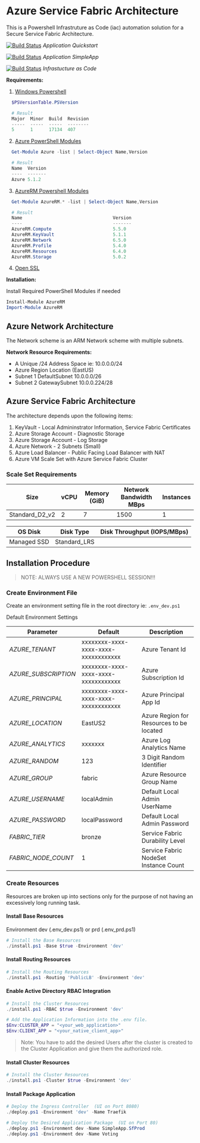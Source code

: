 # Azure Service Fabric Architecture

This is a Powershell Infrastruture as Code (iac) automation solution for a Secure Service Fabric Architecture.

[![Build Status](https://cloudcodeit.visualstudio.com/DemoStuff/_apis/build/status/azure-fabric-arch-voting)](https://cloudcodeit.visualstudio.com/DemoStuff/_build/latest?definitionId=31) _Application Quickstart_

[![Build Status](https://cloudcodeit.visualstudio.com/DemoStuff/_apis/build/status/azure-fabric-arch-simpleapp)](https://cloudcodeit.visualstudio.com/DemoStuff/_build/latest?definitionId=32) _Application SimpleApp_

[![Build Status](https://cloudcodeit.visualstudio.com/DemoStuff/_apis/build/status/azure-fabric-arch-iac)](https://cloudcodeit.visualstudio.com/DemoStuff/_build/latest?definitionId=33) _Infrastucture as Code_

__Requirements:__

1. [Windows Powershell](https://docs.microsoft.com/en-us/powershell/scripting/setup/installing-windows-powershell?view=powershell-5.1)

```powershell
  $PSVersionTable.PSVersion

  # Result
  Major  Minor  Build  Revision
  -----  -----  -----  --------
  5      1      17134  407
```

2. [Azure PowerShell Modules](https://www.powershellgallery.com/packages/Azure/5.1.1)

```powershell
  Get-Module Azure -list | Select-Object Name,Version

  # Result
  Name  Version
  ----  -------
  Azure 5.1.2
```

3. [AzureRM Powershell Modules](https://www.powershellgallery.com/packages/AzureRM/5.1.1)

```powershell
  Get-Module AzureRM.* -list | Select-Object Name,Version

  # Result
  Name                                  Version
  ----                                  -------
  AzureRM.Compute                       5.5.0
  AzureRM.KeyVault                      5.1.1
  AzureRM.Network                       6.5.0
  AzureRM.Profile                       5.4.0
  AzureRM.Resources                     6.4.0
  AzureRM.Storage                       5.0.2
```

4. [Open SSL](https://slproweb.com/products/Win32OpenSSL.html)

__Installation:__

Install Required PowerShell Modules if needed

```powershell
Install-Module AzureRM
Import-Module AzureRM
```

## Azure Network Architecture

The Network scheme is an ARM Network scheme with multiple subnets.

__Network Resource Requirements:__

- A Unique /24 Address Space  ie: 10.0.0.0/24
- Azure Region Location (EastUS)
- Subnet 1 DefaultSubnet 10.0.0.0/26
- Subnet 2 GatewaySubnet 10.0.0.224/28

## Azure Service Fabric Architecture

The architecture depends upon the following items:

1. KeyVault - Local Admininstrator Information, Service Fabric Certificates
1. Azure Storage Account - Diagnostic Storage
1. Azure Storage Account - Log Storage
1. Azure Network - 2 Subnets (Small)
1. Azure Load Balancer - Public Facing Load Balancer with NAT
1. Azure VM Scale Set with Azure Service Fabric Cluster


### Scale Set Requirements

| Size           | vCPU | Memory (GiB) | Network Bandwidth MBps | Instances |
| -------------- | ---- | ------------ | ---------------------- | --------- |
| Standard_D2_v2 | 2    | 7            | 1500                   | 1         |

| OS Disk     | Disk Type    | Disk Throughput (IOPS/MBps) |
| ----------- | ------------ | --------------------------- |
| Managed SSD | Standard_LRS |                             |

## Installation Procedure

>NOTE: ALWAYS USE A NEW POWERSHELL SESSION!!!

### Create Environment File

Create an environment setting file in the root directory ie: `.env_dev.ps1`

Default Environment Settings

| Parameter            | Default                              | Description                              |
| -------------------- | ------------------------------------ | ---------------------------------------- |
| _AZURE_TENANT_       | xxxxxxxx-xxxx-xxxx-xxxx-xxxxxxxxxxxx | Azure Tenant Id                          |
| _AZURE_SUBSCRIPTION_ | xxxxxxxx-xxxx-xxxx-xxxx-xxxxxxxxxxxx | Azure Subscription Id                    |
| _AZURE_PRINCIPAL_    | xxxxxxxx-xxxx-xxxx-xxxx-xxxxxxxxxxxx | Azure Principal App Id                   |
| _AZURE_LOCATION_     | EastUS2                              | Azure Region for Resources to be located |
| _AZURE_ANALYTICS_    | xxxxxxx                              | Azure Log Analytics Name                 |
| _AZURE_RANDOM_       | 123                                  | 3 Digit Random Identifier                |
| _AZURE_GROUP_        | fabric                               | Azure Resource Group Name                |
| _AZURE_USERNAME_     | localAdmin                           | Default Local Admin UserName             |
| _AZURE_PASSWORD_     | localPassword                        | Default Local Admin Password             |
| _FABRIC_TIER_        | bronze                               | Service Fabric Durability Level          |
| _FABRIC_NODE_COUNT_  | 1                                    | Service Fabric NodeSet Instance Count    |

### Create Resources
Resources are broken up into sections only for the purpose of not having an excessively long running task.

#### Install Base Resources
Environment dev (.env_dev.ps1) or prd (.env_prd.ps1)

```powershell
# Install the Base Resources
./install.ps1 -Base $true -Environment 'dev'
```

#### Install Routing Resources
```powershell
# Install the Routing Resources
./install.ps1 -Routing 'PublicLB' -Environment 'dev'
```

#### Enable Active Directory RBAC Integration

```powershell
# Install the Cluster Resources
./install.ps1 -RBAC $true -Environment 'dev'

# Add the Application Information into the .env file.
$Env:CLUSTER_APP = "<your_web_application>"
$Env:CLIENT_APP = "<your_native_client_app>"
```
> Note: You have to add the desired Users after the cluster is created to the Cluster Application and give them the authorized role.

#### Install Cluster Resources

```powershell
# Install the Cluster Resources
./install.ps1 -Cluster $true -Environment 'dev'
```

#### Install Package Application

```powershell
# Deploy the Ingress Controller  (UI on Port 8080)
./deploy.ps1 -Environment 'dev' -Name Traefik

# Deploy the Desired Application Package  (UI on Port 80)
./deploy.ps1 -Environment dev -Name SimpleApp.SfProd
./deploy.ps1 -Environment dev -Name Voting

```
